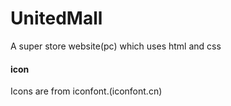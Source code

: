 # UnitedMall
A super store website(pc) which uses html and css

#### icon 
Icons are from iconfont.(iconfont.cn)


